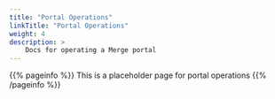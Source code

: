 ```yaml
---
title: "Portal Operations"
linkTitle: "Portal Operations"
weight: 4
description: >
    Docs for operating a Merge portal
---
```



{{% pageinfo %}}
This is a placeholder page for portal operations
{{% /pageinfo %}}
